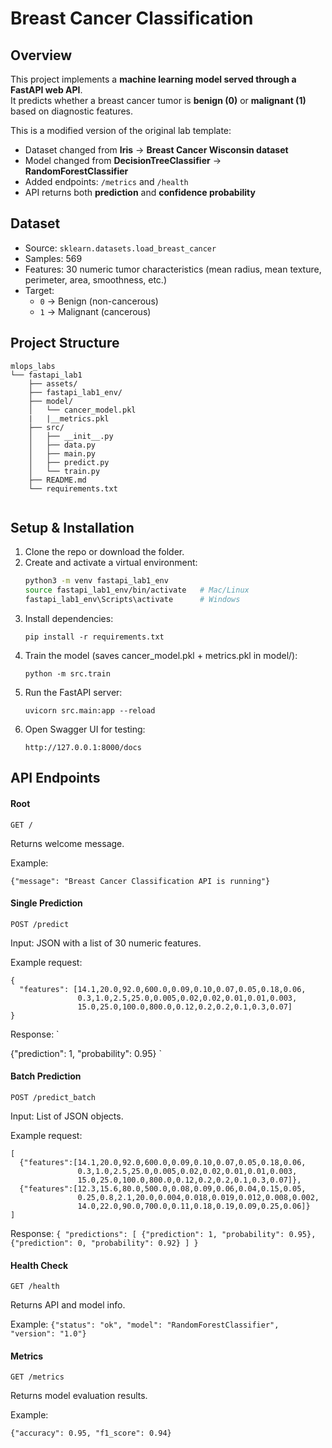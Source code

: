 # Breast Cancer Classification

## Overview
This project implements a **machine learning model served through a FastAPI web API**.  
It predicts whether a breast cancer tumor is **benign (0)** or **malignant (1)** based on diagnostic features.  

This is a modified version of the original lab template:
- Dataset changed from **Iris** → **Breast Cancer Wisconsin dataset**
- Model changed from **DecisionTreeClassifier** → **RandomForestClassifier**
- Added endpoints: `/metrics` and `/health`
- API returns both **prediction** and **confidence probability**


## Dataset
- Source: `sklearn.datasets.load_breast_cancer`
- Samples: 569
- Features: 30 numeric tumor characteristics (mean radius, mean texture, perimeter, area, smoothness, etc.)
- Target:
  - `0` → Benign (non-cancerous)
  - `1` → Malignant (cancerous)


## Project Structure
```
mlops_labs
└── fastapi_lab1
    ├── assets/
    ├── fastapi_lab1_env/
    ├── model/
    │   └── cancer_model.pkl
    |   |__metrics.pkl
    ├── src/
    │   ├── __init__.py
    │   ├── data.py
    │   ├── main.py
    │   ├── predict.py
    │   └── train.py
    ├── README.md
    └── requirements.txt
    

```
## Setup & Installation

1. Clone the repo or download the folder.
2. Create and activate a virtual environment:
   ```bash
   python3 -m venv fastapi_lab1_env
   source fastapi_lab1_env/bin/activate   # Mac/Linux
   fastapi_lab1_env\Scripts\activate      # Windows
3. Install dependencies:
   ```
   pip install -r requirements.txt
5. Train the model (saves cancer_model.pkl + metrics.pkl in model/):
   ```
   python -m src.train
6. Run the FastAPI server:
   ```
   uvicorn src.main:app --reload
7. Open Swagger UI for testing:
   ```
   http://127.0.0.1:8000/docs

## API Endpoints
#### Root

`GET /`

Returns welcome message.

Example:

`{"message": "Breast Cancer Classification API is running"}`

#### Single Prediction

`POST /predict`

Input: JSON with a list of 30 numeric features.

Example request:
```
{
  "features": [14.1,20.0,92.0,600.0,0.09,0.10,0.07,0.05,0.18,0.06,
               0.3,1.0,2.5,25.0,0.005,0.02,0.02,0.01,0.01,0.003,
               15.0,25.0,100.0,800.0,0.12,0.2,0.2,0.1,0.3,0.07]
}
```

Response:
`

{"prediction": 1, "probability": 0.95}
`

#### Batch Prediction

`POST /predict_batch`

Input: List of JSON objects.

Example request:
```
[
  {"features":[14.1,20.0,92.0,600.0,0.09,0.10,0.07,0.05,0.18,0.06,
               0.3,1.0,2.5,25.0,0.005,0.02,0.02,0.01,0.01,0.003,
               15.0,25.0,100.0,800.0,0.12,0.2,0.2,0.1,0.3,0.07]},
  {"features":[12.3,15.6,80.0,500.0,0.08,0.09,0.06,0.04,0.15,0.05,
               0.25,0.8,2.1,20.0,0.004,0.018,0.019,0.012,0.008,0.002,
               14.0,22.0,90.0,700.0,0.11,0.18,0.19,0.09,0.25,0.06]}
]

```
Response:
`
{
  "predictions": [
    {"prediction": 1, "probability": 0.95},
    {"prediction": 0, "probability": 0.92}
  ]
}
`
#### Health Check

`GET /health`

Returns API and model info.

Example:
`
{"status": "ok", "model": "RandomForestClassifier", "version": "1.0"}
`
#### Metrics

`GET /metrics`

Returns model evaluation results.

Example:

`{"accuracy": 0.95, "f1_score": 0.94}`

